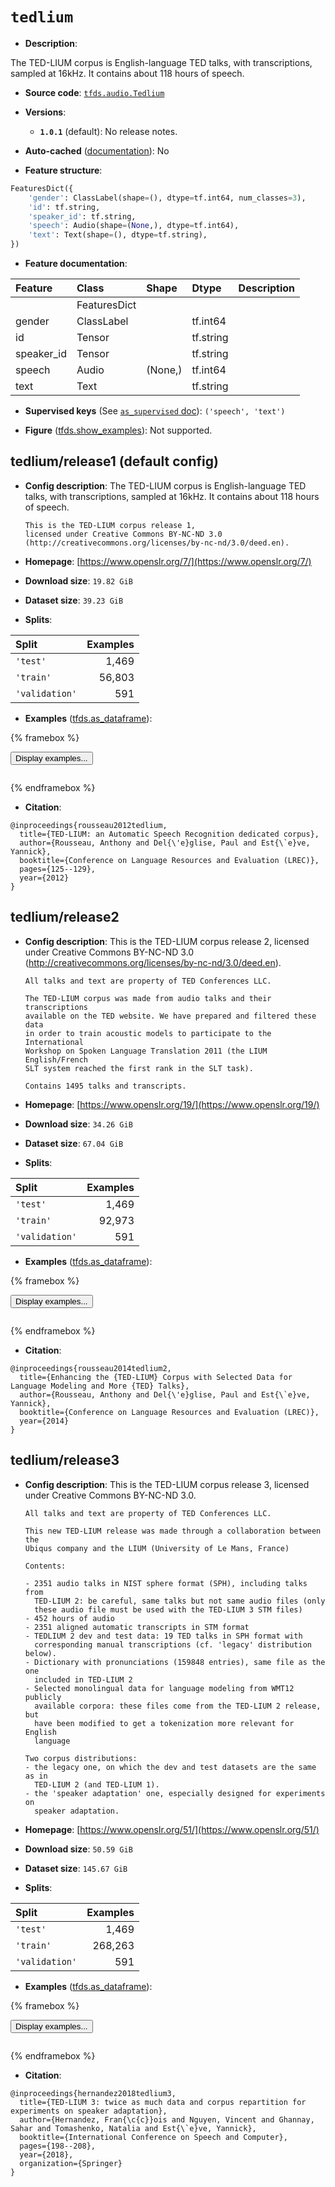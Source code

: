 <div itemscope itemtype="http://schema.org/Dataset">
  <div itemscope itemprop="includedInDataCatalog" itemtype="http://schema.org/DataCatalog">
    <meta itemprop="name" content="TensorFlow Datasets" />
  </div>
  <meta itemprop="name" content="tedlium" />
  <meta itemprop="description" content="The TED-LIUM corpus is English-language TED talks, with transcriptions,&#10;sampled at 16kHz. It contains about 118 hours of speech.&#10;&#10;To use this dataset:&#10;&#10;```python&#10;import tensorflow_datasets as tfds&#10;&#10;ds = tfds.load(&#x27;tedlium&#x27;, split=&#x27;train&#x27;)&#10;for ex in ds.take(4):&#10;  print(ex)&#10;```&#10;&#10;See [the guide](https://www.tensorflow.org/datasets/overview) for more&#10;informations on [tensorflow_datasets](https://www.tensorflow.org/datasets).&#10;&#10;" />
  <meta itemprop="url" content="https://www.tensorflow.org/datasets/catalog/tedlium" />
  <meta itemprop="sameAs" content="https://www.openslr.org/7/" />
  <meta itemprop="citation" content="@inproceedings{rousseau2012tedlium,&#10;  title={TED-LIUM: an Automatic Speech Recognition dedicated corpus},&#10;  author={Rousseau, Anthony and Del{\&#x27;e}glise, Paul and Est{\`e}ve, Yannick},&#10;  booktitle={Conference on Language Resources and Evaluation (LREC)},&#10;  pages={125--129},&#10;  year={2012}&#10;}" />
</div>

# `tedlium`


*   **Description**:

The TED-LIUM corpus is English-language TED talks, with transcriptions, sampled
at 16kHz. It contains about 118 hours of speech.

*   **Source code**:
    [`tfds.audio.Tedlium`](https://github.com/tensorflow/datasets/tree/master/tensorflow_datasets/audio/tedlium.py)

*   **Versions**:

    *   **`1.0.1`** (default): No release notes.

*   **Auto-cached**
    ([documentation](https://www.tensorflow.org/datasets/performances#auto-caching)):
    No

*   **Feature structure**:

```python
FeaturesDict({
    'gender': ClassLabel(shape=(), dtype=tf.int64, num_classes=3),
    'id': tf.string,
    'speaker_id': tf.string,
    'speech': Audio(shape=(None,), dtype=tf.int64),
    'text': Text(shape=(), dtype=tf.string),
})
```

*   **Feature documentation**:

Feature    | Class        | Shape   | Dtype     | Description
:--------- | :----------- | :------ | :-------- | :----------
           | FeaturesDict |         |           |
gender     | ClassLabel   |         | tf.int64  |
id         | Tensor       |         | tf.string |
speaker_id | Tensor       |         | tf.string |
speech     | Audio        | (None,) | tf.int64  |
text       | Text         |         | tf.string |

*   **Supervised keys** (See
    [`as_supervised` doc](https://www.tensorflow.org/datasets/api_docs/python/tfds/load#args)):
    `('speech', 'text')`

*   **Figure**
    ([tfds.show_examples](https://www.tensorflow.org/datasets/api_docs/python/tfds/visualization/show_examples)):
    Not supported.


## tedlium/release1 (default config)

*   **Config description**: The TED-LIUM corpus is English-language TED talks,
    with transcriptions, sampled at 16kHz. It contains about 118 hours of
    speech.

    ```
    This is the TED-LIUM corpus release 1,
    licensed under Creative Commons BY-NC-ND 3.0
    (http://creativecommons.org/licenses/by-nc-nd/3.0/deed.en).
    ```

*   **Homepage**: [https://www.openslr.org/7/](https://www.openslr.org/7/)

*   **Download size**: `19.82 GiB`

*   **Dataset size**: `39.23 GiB`

*   **Splits**:

Split          | Examples
:------------- | -------:
`'test'`       | 1,469
`'train'`      | 56,803
`'validation'` | 591

*   **Examples**
    ([tfds.as_dataframe](https://www.tensorflow.org/datasets/api_docs/python/tfds/as_dataframe)):

<!-- mdformat off(HTML should not be auto-formatted) -->

{% framebox %}

<button id="displaydataframe">Display examples...</button>
<div id="dataframecontent" style="overflow-x:auto"></div>
<script>
const url = "https://storage.googleapis.com/tfds-data/visualization/dataframe/tedlium-release1-1.0.1.html";
const dataButton = document.getElementById('displaydataframe');
dataButton.addEventListener('click', async () => {
  // Disable the button after clicking (dataframe loaded only once).
  dataButton.disabled = true;

  const contentPane = document.getElementById('dataframecontent');
  try {
    const response = await fetch(url);
    // Error response codes don't throw an error, so force an error to show
    // the error message.
    if (!response.ok) throw Error(response.statusText);

    const data = await response.text();
    contentPane.innerHTML = data;
  } catch (e) {
    contentPane.innerHTML =
        'Error loading examples. If the error persist, please open '
        + 'a new issue.';
  }
});
</script>

{% endframebox %}

<!-- mdformat on -->

*   **Citation**:

```
@inproceedings{rousseau2012tedlium,
  title={TED-LIUM: an Automatic Speech Recognition dedicated corpus},
  author={Rousseau, Anthony and Del{\'e}glise, Paul and Est{\`e}ve, Yannick},
  booktitle={Conference on Language Resources and Evaluation (LREC)},
  pages={125--129},
  year={2012}
}
```

## tedlium/release2

*   **Config description**: This is the TED-LIUM corpus release 2, licensed
    under Creative Commons BY-NC-ND 3.0
    (http://creativecommons.org/licenses/by-nc-nd/3.0/deed.en).

    ```
    All talks and text are property of TED Conferences LLC.

    The TED-LIUM corpus was made from audio talks and their transcriptions
    available on the TED website. We have prepared and filtered these data
    in order to train acoustic models to participate to the International
    Workshop on Spoken Language Translation 2011 (the LIUM English/French
    SLT system reached the first rank in the SLT task).

    Contains 1495 talks and transcripts.
    ```

*   **Homepage**: [https://www.openslr.org/19/](https://www.openslr.org/19/)

*   **Download size**: `34.26 GiB`

*   **Dataset size**: `67.04 GiB`

*   **Splits**:

Split          | Examples
:------------- | -------:
`'test'`       | 1,469
`'train'`      | 92,973
`'validation'` | 591

*   **Examples**
    ([tfds.as_dataframe](https://www.tensorflow.org/datasets/api_docs/python/tfds/as_dataframe)):

<!-- mdformat off(HTML should not be auto-formatted) -->

{% framebox %}

<button id="displaydataframe">Display examples...</button>
<div id="dataframecontent" style="overflow-x:auto"></div>
<script>
const url = "https://storage.googleapis.com/tfds-data/visualization/dataframe/tedlium-release2-1.0.1.html";
const dataButton = document.getElementById('displaydataframe');
dataButton.addEventListener('click', async () => {
  // Disable the button after clicking (dataframe loaded only once).
  dataButton.disabled = true;

  const contentPane = document.getElementById('dataframecontent');
  try {
    const response = await fetch(url);
    // Error response codes don't throw an error, so force an error to show
    // the error message.
    if (!response.ok) throw Error(response.statusText);

    const data = await response.text();
    contentPane.innerHTML = data;
  } catch (e) {
    contentPane.innerHTML =
        'Error loading examples. If the error persist, please open '
        + 'a new issue.';
  }
});
</script>

{% endframebox %}

<!-- mdformat on -->

*   **Citation**:

```
@inproceedings{rousseau2014tedlium2,
  title={Enhancing the {TED-LIUM} Corpus with Selected Data for Language Modeling and More {TED} Talks},
  author={Rousseau, Anthony and Del{\'e}glise, Paul and Est{\`e}ve, Yannick},
  booktitle={Conference on Language Resources and Evaluation (LREC)},
  year={2014}
}
```

## tedlium/release3

*   **Config description**: This is the TED-LIUM corpus release 3, licensed
    under Creative Commons BY-NC-ND 3.0.

    ```
    All talks and text are property of TED Conferences LLC.

    This new TED-LIUM release was made through a collaboration between the
    Ubiqus company and the LIUM (University of Le Mans, France)

    Contents:

    - 2351 audio talks in NIST sphere format (SPH), including talks from
      TED-LIUM 2: be careful, same talks but not same audio files (only
      these audio file must be used with the TED-LIUM 3 STM files)
    - 452 hours of audio
    - 2351 aligned automatic transcripts in STM format
    - TEDLIUM 2 dev and test data: 19 TED talks in SPH format with
      corresponding manual transcriptions (cf. 'legacy' distribution below).
    - Dictionary with pronunciations (159848 entries), same file as the one
      included in TED-LIUM 2
    - Selected monolingual data for language modeling from WMT12 publicly
      available corpora: these files come from the TED-LIUM 2 release, but
      have been modified to get a tokenization more relevant for English
      language

    Two corpus distributions:
    - the legacy one, on which the dev and test datasets are the same as in
      TED-LIUM 2 (and TED-LIUM 1).
    - the 'speaker adaptation' one, especially designed for experiments on
      speaker adaptation.
    ```

*   **Homepage**: [https://www.openslr.org/51/](https://www.openslr.org/51/)

*   **Download size**: `50.59 GiB`

*   **Dataset size**: `145.67 GiB`

*   **Splits**:

Split          | Examples
:------------- | -------:
`'test'`       | 1,469
`'train'`      | 268,263
`'validation'` | 591

*   **Examples**
    ([tfds.as_dataframe](https://www.tensorflow.org/datasets/api_docs/python/tfds/as_dataframe)):

<!-- mdformat off(HTML should not be auto-formatted) -->

{% framebox %}

<button id="displaydataframe">Display examples...</button>
<div id="dataframecontent" style="overflow-x:auto"></div>
<script>
const url = "https://storage.googleapis.com/tfds-data/visualization/dataframe/tedlium-release3-1.0.1.html";
const dataButton = document.getElementById('displaydataframe');
dataButton.addEventListener('click', async () => {
  // Disable the button after clicking (dataframe loaded only once).
  dataButton.disabled = true;

  const contentPane = document.getElementById('dataframecontent');
  try {
    const response = await fetch(url);
    // Error response codes don't throw an error, so force an error to show
    // the error message.
    if (!response.ok) throw Error(response.statusText);

    const data = await response.text();
    contentPane.innerHTML = data;
  } catch (e) {
    contentPane.innerHTML =
        'Error loading examples. If the error persist, please open '
        + 'a new issue.';
  }
});
</script>

{% endframebox %}

<!-- mdformat on -->

*   **Citation**:

```
@inproceedings{hernandez2018tedlium3,
  title={TED-LIUM 3: twice as much data and corpus repartition for experiments on speaker adaptation},
  author={Hernandez, Fran{\c{c}}ois and Nguyen, Vincent and Ghannay, Sahar and Tomashenko, Natalia and Est{\`e}ve, Yannick},
  booktitle={International Conference on Speech and Computer},
  pages={198--208},
  year={2018},
  organization={Springer}
}
```

